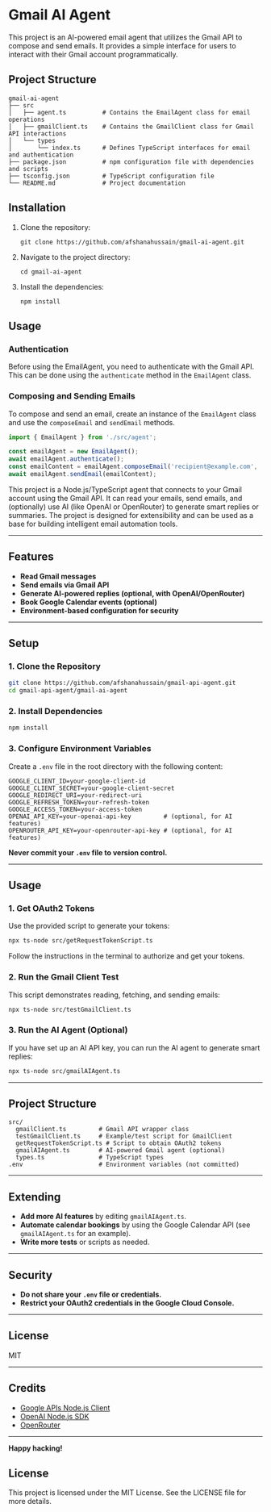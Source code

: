 # Gmail AI Agent

This project is an AI-powered email agent that utilizes the Gmail API to compose and send emails. It provides a simple interface for users to interact with their Gmail account programmatically.

## Project Structure

```
gmail-ai-agent
├── src
│   ├── agent.ts          # Contains the EmailAgent class for email operations
│   ├── gmailClient.ts    # Contains the GmailClient class for Gmail API interactions
│   └── types
│       └── index.ts      # Defines TypeScript interfaces for email and authentication
├── package.json          # npm configuration file with dependencies and scripts
├── tsconfig.json         # TypeScript configuration file
└── README.md             # Project documentation
```

## Installation

1. Clone the repository:
   ```
   git clone https://github.com/afshanahussain/gmail-ai-agent.git
   ```

2. Navigate to the project directory:
   ```
   cd gmail-ai-agent
   ```

3. Install the dependencies:
   ```
   npm install
   ```

## Usage

### Authentication

Before using the EmailAgent, you need to authenticate with the Gmail API. This can be done using the `authenticate` method in the `EmailAgent` class.

### Composing and Sending Emails

To compose and send an email, create an instance of the `EmailAgent` class and use the `composeEmail` and `sendEmail` methods.

```typescript
import { EmailAgent } from './src/agent';

const emailAgent = new EmailAgent();
await emailAgent.authenticate();
const emailContent = emailAgent.composeEmail('recipient@example.com', 'Subject', 'Email body');
await emailAgent.sendEmail(emailContent);

```

This project is a Node.js/TypeScript agent that connects to your Gmail account using the Gmail API. It can read your emails, send emails, and (optionally) use AI (like OpenAI or OpenRouter) to generate smart replies or summaries. The project is designed for extensibility and can be used as a base for building intelligent email automation tools.

---

## Features

- **Read Gmail messages**  
- **Send emails via Gmail API**
- **Generate AI-powered replies (optional, with OpenAI/OpenRouter)**
- **Book Google Calendar events (optional)**
- **Environment-based configuration for security**

---

## Setup

### 1. Clone the Repository

```sh
git clone https://github.com/afshanahussain/gmail-api-agent.git
cd gmail-api-agent/gmail-ai-agent
```

### 2. Install Dependencies

```sh
npm install
```

### 3. Configure Environment Variables

Create a `.env` file in the root directory with the following content:

```
GOOGLE_CLIENT_ID=your-google-client-id
GOOGLE_CLIENT_SECRET=your-google-client-secret
GOOGLE_REDIRECT_URI=your-redirect-uri
GOOGLE_REFRESH_TOKEN=your-refresh-token
GOOGLE_ACCESS_TOKEN=your-access-token
OPENAI_API_KEY=your-openai-api-key         # (optional, for AI features)
OPENROUTER_API_KEY=your-openrouter-api-key # (optional, for AI features)
```

**Never commit your `.env` file to version control.**

---

## Usage

### 1. Get OAuth2 Tokens

Use the provided script to generate your tokens:

```sh
npx ts-node src/getRequestTokenScript.ts
```

Follow the instructions in the terminal to authorize and get your tokens.

### 2. Run the Gmail Client Test

This script demonstrates reading, fetching, and sending emails:

```sh
npx ts-node src/testGmailClient.ts
```

### 3. Run the AI Agent (Optional)

If you have set up an AI API key, you can run the AI agent to generate smart replies:

```sh
npx ts-node src/gmailAIAgent.ts
```

---

## Project Structure

```
src/
  gmailClient.ts         # Gmail API wrapper class
  testGmailClient.ts     # Example/test script for GmailClient
  getRequestTokenScript.ts # Script to obtain OAuth2 tokens
  gmailAIAgent.ts        # AI-powered Gmail agent (optional)
  types.ts               # TypeScript types
.env                     # Environment variables (not committed)
```

---

## Extending

- **Add more AI features** by editing `gmailAIAgent.ts`.
- **Automate calendar bookings** by using the Google Calendar API (see `gmailAIAgent.ts` for an example).
- **Write more tests** or scripts as needed.

---

## Security

- **Do not share your `.env` file or credentials.**
- **Restrict your OAuth2 credentials in the Google Cloud Console.**

---

## License

MIT

---

## Credits

- [Google APIs Node.js Client](https://github.com/googleapis/google-api-nodejs-client)
- [OpenAI Node.js SDK](https://github.com/openai/openai-node)
- [OpenRouter](https://openrouter.ai/)

---

**Happy hacking!**

## License

This project is licensed under the MIT License. See the LICENSE file for more details.
